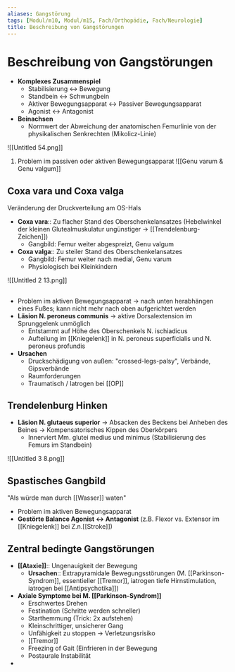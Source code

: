 ```yaml
---
aliases: Gangstörung
tags: [Modul/m10, Modul/m15, Fach/Orthopädie, Fach/Neurologie]
title: Beschreibung von Gangstörungen
---
```

# Beschreibung von Gangstörungen

- **Komplexes Zusammenspiel**
    - Stabilisierung ↔ Bewegung
    - Standbein ↔ Schwungbein
    - Aktiver Bewegungsapparat ↔ Passiver Bewegungsapparat
    - Agonist ↔ Antagonist
- **Beinachsen**
    - Normwert der Abweichung der anatomischen Femurlinie von der physikalischen Senkrechten (Mikolicz-Linie)

![[Untitled 54.png]]

1. Problem im passiven oder aktiven Bewegungsapparat
![[Genu varum & Genu valgum]]



## Coxa vara und Coxa valga

Veränderung der Druckverteilung am OS-Hals

- **Coxa vara**:: Zu flacher Stand des Oberschenkelansatzes (Hebelwinkel der kleinen Glutealmuskulatur ungünstiger → [[Trendelenburg-Zeichen]])
	- Gangbild: Femur weiter abgespreizt, Genu valgum
- **Coxa valga**:: Zu steiler Stand des Oberschenkelansatzes
	- Gangbild: Femur weiter nach medial, Genu varum
	- Physiologisch bei Kleinkindern

![[Untitled 2 13.png]]

## 

- Problem im aktiven Bewegungsapparat → nach unten herabhängen eines Fußes; kann nicht mehr nach oben aufgerichtet werden
- **Läsion N. peroneus communis** → aktive Dorsalextension im Sprunggelenk unmöglich
    - Entstammt auf Höhe des Oberschenkels N. ischiadicus
    - Aufteilung im [[Kniegelenk]] in N. peroneus superficialis und N. peroneus profundis
- **Ursachen**
    - Druckschädigung von außen: "crossed-legs-palsy", Verbände, Gipsverbände
    - Raumforderungen
    - Traumatisch / Iatrogen bei [[OP]]

## Trendelenburg Hinken

- **Läsion N. glutaeus superior** → Absacken des Beckens bei Anheben des Beines → Kompensatorisches Kippen des Oberkörpers
    - Innerviert Mm. glutei medius und minimus (Stabilisierung des Femurs im Standbein)

![[Untitled 3 8.png]]

## Spastisches Gangbild

"Als würde man durch [[Wasser]] waten"

- Problem im aktiven Bewegungsapparat
- **Gestörte Balance Agonist ↔ Antagonist** (z.B. Flexor vs. Extensor im [[Kniegelenk]] bei Z.n.[[Stroke]])

## Zentral bedingte Gangstörungen

- **[[Ataxie]]**:: Ungenauigkeit der Bewegung
    - **Ursachen**:: Extrapyramidale Bewegungsstörungen (M. [[Parkinson-Syndrom]], essentieller [[Tremor]], iatrogen tiefe Hirnstimulation, iatrogen bei [[Antipsychotika]])
- **Axiale Symptome bei M. [[Parkinson-Syndrom]]**
    - Erschwertes Drehen
    - Festination (Schritte werden schneller)
    - Starthemmung (Trick: 2x aufstehen)
    - Kleinschrittiger, unsicherer Gang
    - Unfähigkeit zu stoppen → Verletzungsrisiko
    - [[Tremor]]
    - Freezing of Gait (Einfrieren in der Bewegung
    - Postaurale Instabilität
-


